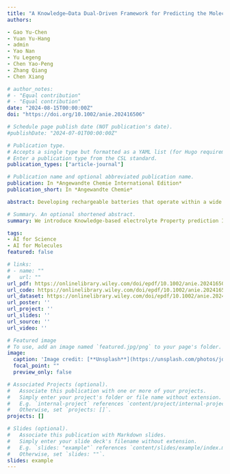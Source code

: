 ```yaml
---
title: "A Knowledge–Data Dual‐Driven Framework for Predicting the Molecular Properties of Rechargeable Battery Electrolytes"
authors:

- Gao Yu-Chen 
- Yuan Yu-Hang 
- admin 
- Yao Nan
- Yu Legeng 
- Chen Yao-Peng 
- Zhang Qiang 
- Chen Xiang

# author_notes:
# - "Equal contribution"
# - "Equal contribution"
date: "2024-08-15T00:00:00Z"
doi: "https://doi.org/10.1002/anie.202416506"

# Schedule page publish date (NOT publication's date).
#publishDate: "2024-07-01T00:00:00Z"

# Publication type.
# Accepts a single type but formatted as a YAML list (for Hugo requirements).
# Enter a publication type from the CSL standard.
publication_types: ["article-journal"]

# Publication name and optional abbreviated publication name.
publication: In *Angewandte Chemie International Edition*
publication_short: In *Angewandte Chemie*

abstract: Developing rechargeable batteries that operate within a wide temperature range and possess high safety has become necessary with increasing demands. Rapid and accurate assessment of the melting points (MPs), boiling points (BPs), and flash points (FPs) of electrolyte molecules is essential for expediting battery development. Herein, we introduce Knowledge-based electrolyte Property prediction Integration (KPI), a knowledge–data dual-driven framework for molecular property prediction of electrolytes. Initially, the KPI collects molecular structures and properties, and then automatically organizes them into structured datasets. Subsequently, interpretable machine learning further explores the structure–property relationships of molecules from a microscopic perspective. Finally, by embedding the discovered knowledge into property prediction models, the KPI achieved very low mean absolute errors of 10.4, 4.6, and 4.8 K for MP, BP, and FP predictions, respectively. The KPI reached state-of-the-art results in 18 out of 20 datasets. Utilizing molecular neighbor search and high-throughput screening, 15 and 14 promising molecules, with and without Chemical Abstracts Service Registry Number, respectively, were predicted for wide-temperature-range and high-safety batteries. The KPI not only accurately predicts molecular properties and deepens the understanding of structure–property relationships but also serves as an efficient framework for integrating artificial intelligence and  domain knowledge.

# Summary. An optional shortened abstract.
summary: We introduce Knowledge-based electrolyte Property prediction Integration (KPI), a knowledge–data dual-driven framework for molecular property prediction of electrolytes. Initially, the KPI collects molecular structures and properties, and then automatically organizes them into structured datasets.

tags:
- AI for Science
- AI for Molecules
featured: false

# links:
# - name: ""
#   url: ""
url_pdf: https://onlinelibrary.wiley.com/doi/epdf/10.1002/anie.202416506
url_code: https://onlinelibrary.wiley.com/doi/epdf/10.1002/anie.202416506
url_dataset: https://onlinelibrary.wiley.com/doi/epdf/10.1002/anie.202416506
url_poster: ''
url_project: ''
url_slides: ''
url_source: ''
url_video: ''

# Featured image
# To use, add an image named `featured.jpg/png` to your page's folder. 
image:
  caption: 'Image credit: [**Unsplash**](https://unsplash.com/photos/jdD8gXaTZsc)'
  focal_point: ""
  preview_only: false

# Associated Projects (optional).
#   Associate this publication with one or more of your projects.
#   Simply enter your project's folder or file name without extension.
#   E.g. `internal-project` references `content/project/internal-project/index.md`.
#   Otherwise, set `projects: []`.
projects: []

# Slides (optional).
#   Associate this publication with Markdown slides.
#   Simply enter your slide deck's filename without extension.
#   E.g. `slides: "example"` references `content/slides/example/index.md`.
#   Otherwise, set `slides: ""`.
slides: example
---
```


<!-- {{% callout note %}}
Click the *Cite* button above to demo the feature to enable visitors to import publication metadata into their reference management software.
{{% /callout %}}

{{% callout note %}}
Create your slides in Markdown - click the *Slides* button to check out the example.
{{% /callout %}}

Add the publication's **full text** or **supplementary notes** here. You can use rich formatting such as including [code, math, and images](https://docs.hugoblox.com/content/writing-markdown-latex/). -->
